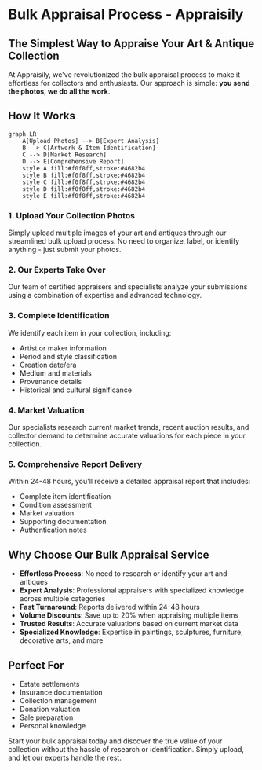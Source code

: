 # Bulk Appraisal Process - Appraisily

## The Simplest Way to Appraise Your Art & Antique Collection

At Appraisily, we've revolutionized the bulk appraisal process to make it effortless for collectors and enthusiasts. Our approach is simple: **you send the photos, we do all the work**.

## How It Works

```mermaid
graph LR
    A[Upload Photos] --> B[Expert Analysis]
    B --> C[Artwork & Item Identification]
    C --> D[Market Research]
    D --> E[Comprehensive Report]
    style A fill:#f0f8ff,stroke:#4682b4
    style B fill:#f0f8ff,stroke:#4682b4
    style C fill:#f0f8ff,stroke:#4682b4
    style D fill:#f0f8ff,stroke:#4682b4
    style E fill:#f0f8ff,stroke:#4682b4
```

### 1. Upload Your Collection Photos
Simply upload multiple images of your art and antiques through our streamlined bulk upload process. No need to organize, label, or identify anything - just submit your photos.

### 2. Our Experts Take Over
Our team of certified appraisers and specialists analyze your submissions using a combination of expertise and advanced technology.

### 3. Complete Identification
We identify each item in your collection, including:
- Artist or maker information
- Period and style classification
- Creation date/era
- Medium and materials
- Provenance details
- Historical and cultural significance

### 4. Market Valuation
Our specialists research current market trends, recent auction results, and collector demand to determine accurate valuations for each piece in your collection.

### 5. Comprehensive Report Delivery
Within 24-48 hours, you'll receive a detailed appraisal report that includes:
- Complete item identification
- Condition assessment
- Market valuation
- Supporting documentation
- Authentication notes

## Why Choose Our Bulk Appraisal Service

- **Effortless Process**: No need to research or identify your art and antiques
- **Expert Analysis**: Professional appraisers with specialized knowledge across multiple categories
- **Fast Turnaround**: Reports delivered within 24-48 hours
- **Volume Discounts**: Save up to 20% when appraising multiple items
- **Trusted Results**: Accurate valuations based on current market data
- **Specialized Knowledge**: Expertise in paintings, sculptures, furniture, decorative arts, and more

## Perfect For

- Estate settlements
- Insurance documentation
- Collection management
- Donation valuation
- Sale preparation
- Personal knowledge

Start your bulk appraisal today and discover the true value of your collection without the hassle of research or identification. Simply upload, and let our experts handle the rest. 
